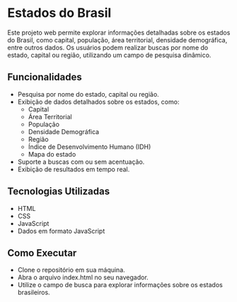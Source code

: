 # Estados do Brasil

Este projeto web permite explorar informações detalhadas sobre os estados do Brasil, como capital, população, área territorial, densidade demográfica, entre outros dados. Os usuários podem realizar buscas por nome do estado, capital ou região, utilizando um campo de pesquisa dinâmico.

## Funcionalidades

- Pesquisa por nome do estado, capital ou região.
- Exibição de dados detalhados sobre os estados, como:
  - Capital
  - Área Territorial
  - População
  - Densidade Demográfica
  - Região
  - Índice de Desenvolvimento Humano (IDH)
  - Mapa do estado
- Suporte a buscas com ou sem acentuação.
- Exibição de resultados em tempo real.

## Tecnologias Utilizadas

 - HTML
 - CSS
 - JavaScript
 - Dados em formato JavaScript

## Como Executar

 - Clone o repositório em sua máquina.
 - Abra o arquivo index.html no seu navegador.
 - Utilize o campo de busca para explorar informações sobre os estados brasileiros.



